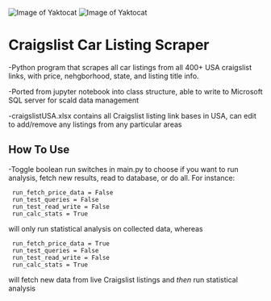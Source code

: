 
![Image of Yaktocat](https://cdn.iconscout.com/icon/free/png-256/craigslist-283553.png)
![Image of Yaktocat](https://freeiconshop.com/wp-content/uploads/edd/car-glyph-side-view.png)


# Craigslist Car Listing Scraper

-Python program that scrapes all car listings from all 400+ USA craigslist links, with price, nehgborhood, state, and listing title info.

-Ported from jupyter notebook into class structure, able to write to Microsoft SQL server for scald data management 

-craigslistUSA.xlsx contains all Craigslist listing link bases in USA, can edit to add/remove any listings from any particular areas

## How To Use
-Toggle boolean run switches in main.py to choose if you want to run analysis, fetch new results, read to database, or do all. For instance: 

 ```
  run_fetch_price_data = False
  run_test_queries = False
  run_test_read_write = False
  run_calc_stats = True
```



will only run statistical analysis on collected data, whereas 


 ```
  run_fetch_price_data = True
  run_test_queries = False
  run_test_read_write = False
  run_calc_stats = True
```
  
will fetch new data from live Craigslist listings and *then* run statistical analysis 
